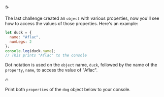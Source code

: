 :coffee:

The last challenge created an `object` with various properties, now you'll see how to access the values of those properties. Here's an example:

```js
let duck = {
  name: "Aflac",
  numLegs: 2
};
console.log(duck.name);
// This prints "Aflac" to the console
```

Dot notation is used on the `object` name, `duck`, followed by the name of the `property`, `name`, to access the value of "Aflac".

:fire:

Print both `properties` of the `dog` object below to your console.
